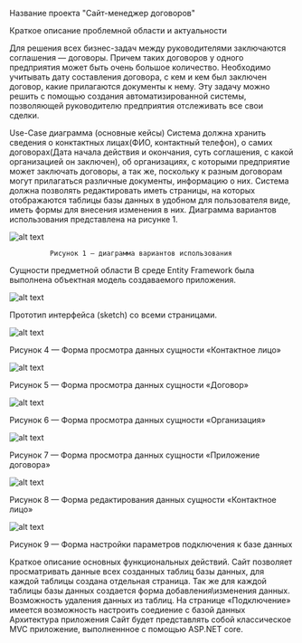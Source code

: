 Название проекта
 "Сайт-менеджер договоров"
 
 
Краткое описание проблемной области и актуальности


Для решения всех бизнес-задач между руководителями заключаются соглашения — договоры. Причем таких договоров у одного предприятия может быть очень большое количество. Необходимо учитывать дату составления договора, с кем и кем был заключен договор, какие прилагаются документы к нему. Эту задачу можно решить с помощью создания автоматизированной системы, позволяющей руководителю предприятия отслеживать все свои сделки. 

Use-Case диаграмма (основные кейсы)
Система должна хранить сведения о конктактных лицах(ФИО, контактный телефон), о самих договорах(Дата начала действия и окончания, суть соглашения, с какой организацией он заключен), об организациях, с которыми предприятие может заключать договоры, а так же, поскольку к разным договорам могут прилагаться различные документы, информацию о них.
Система должна позволять редактировать иметь страницы, на которых отображаются таблицы базы данных в удобном для пользователя виде, иметь формы для внесения изменения в них. Диаграмма вариантов использования представлена на рисунке 1.

              
              
![alt text](https://github.com/AlFTr/LabRab/tree/main/lab%203/screens/scr1.png)               
              
              
              
              
              Рисунок 1 — диаграмма вариантов использования


Сущности предметной области
В среде Entity Framework была выполнена объектная модель создаваемого приложения.
 
 
 ![alt text](https://github.com/AlFTr/LabRab/tree/main/lab%203/screens/scr2.png)    


Прототип интерфейса (sketch) со всеми страницами. 

![alt text](https://github.com/AlFTr/LabRab/tree/main/lab%203/screens/scr3.png)    


Рисунок 4 — Форма просмотра данных сущности «Контактное лицо»



![alt text](https://github.com/AlFTr/LabRab/tree/main/lab%203/screens/scr4.png)    


Рисунок 5 — Форма просмотра данных сущности «Договор»



![alt text](https://github.com/AlFTr/LabRab/tree/main/lab%203/screens/scr5.png)    




Рисунок 6 — Форма просмотра данных сущности «Организация»



![alt text](https://github.com/AlFTr/LabRab/tree/main/lab%203/screens/scr6.png)    




Рисунок 7 — Форма просмотра данных сущности «Приложение договора»




![alt text](https://github.com/AlFTr/LabRab/tree/main/lab%203/screens/scr7.png)    



Рисунок 8 — Форма редактирования  данных сущности «Контактное лицо»



![alt text](https://github.com/AlFTr/LabRab/tree/main/lab%203/screens/scr8.png)    





Рисунок 9 — Форма настройки  параметров подключения к базе данных

Краткое описание основных функциональных действий.
Сайт позволяет просматривать данные всех созданных таблиц базы данных, для каждой таблицы создана отдельная страница. Так же для каждой таблицы базы данных создается форма добавления\изменения данных. Возможность удаления данных из таблиц. На странице «Подключение» имеется возможность настроить соедиение с базой данных 
Архитектура приложения
Сайт будет представлять собой классическое MVC приложение, выполненнное с помощью ASP.NET core.
